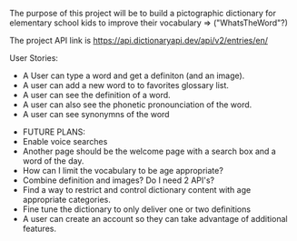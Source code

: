 The purpose of this project will be to build a pictographic dictionary for elementary school kids to improve their vocabulary => ("WhatsTheWord"?)

The project API link is https://api.dictionaryapi.dev/api/v2/entries/en/

User Stories:

- A User can type a word and get a definiton (and an image).
- A user can add a new word to to favorites glossary list.
- A user can see the definition of a word.
- A user can also see the phonetic pronounciation of the word.
- A user can see synonymns of the word

* FUTURE PLANS:
* Enable voice searches
* Another page should be the welcome page with a search box and a word of the day.
* How can I limit the vocabulary to be age appropriate?
* Combine definition and images? Do I need 2 API's?
* Find a way to restrict and control dictionary content with age appropriate categories.
* Fine tune the dictionary to only deliver one or two definitions
* A user can create an account so they can take advantage of additional features.
